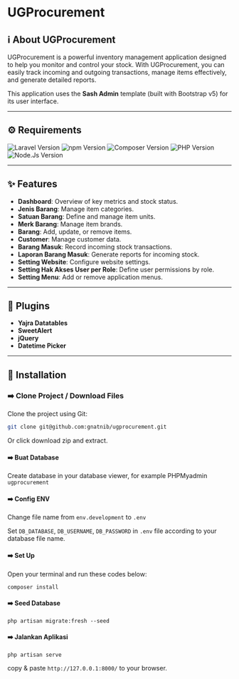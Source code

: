 # **UGProcurement**  

## :information_source: About UGProcurement  
UGProcurement is a powerful inventory management application designed to help you monitor and control your stock. With UGProcurement, you can easily track incoming and outgoing transactions, manage items effectively, and generate detailed reports.  

This application uses the **Sash Admin** template (built with Bootstrap v5) for its user interface.

---


## :gear: Requirements  
![Laravel Version](https://img.shields.io/badge/Laravel-9.52.18-red.svg)
![npm Version](https://img.shields.io/badge/npm-11.0.0-red.svg)
![Composer Version](https://img.shields.io/badge/Composer-2.8.4-yellow.svg)
![PHP Version](https://img.shields.io/badge/PHP-8.3.6-blue.svg)
![Node.Js Version](https://img.shields.io/badge/Node.js-20.17.0-green.svg)


---

## :sparkles: Features  
- **Dashboard**: Overview of key metrics and stock status.  
- **Jenis Barang**: Manage item categories.  
- **Satuan Barang**: Define and manage item units.  
- **Merk Barang**: Manage item brands.  
- **Barang**: Add, update, or remove items.  
- **Customer**: Manage customer data.  
- **Barang Masuk**: Record incoming stock transactions.  
- **Laporan Barang Masuk**: Generate reports for incoming stock.  
- **Setting Website**: Configure website settings.  
- **Setting Hak Akses User per Role**: Define user permissions by role.  
- **Setting Menu**: Add or remove application menus.

---

## :electric_plug: Plugins  
- **Yajra Datatables**  
- **SweetAlert**  
- **jQuery**  
- **Datetime Picker**  

---


## :rocket: Installation  

### :arrow_right: Clone Project / Download Files  
Clone the project using Git:  
```bash
git clone git@github.com:gnatnib/ugprocurement.git
```
Or click download zip and extract.
#### :arrow_right: Buat Database
Create database in your database viewer, for example PHPMyadmin `ugprocurement`
#### :arrow_right: Config ENV
Change file name from `env.development` to `.env`

Set `DB_DATABASE`, `DB_USERNAME`, `DB_PASSWORD` in `.env` file according to your database file name.

#### :arrow_right: Set Up
Open your terminal and run these codes below:
```
composer install
```
#### :arrow_right: Seed Database
```
php artisan migrate:fresh --seed
```

#### :arrow_right: Jalankan Aplikasi
```
php artisan serve
```
copy & paste `http://127.0.0.1:8000/` to your browser.
